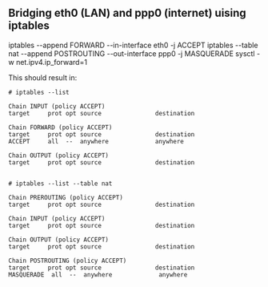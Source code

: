 Bridging eth0 (LAN) and ppp0 (internet) uising iptables
---

  iptables --append FORWARD --in-interface eth0 -j ACCEPT
  iptables --table nat --append POSTROUTING --out-interface ppp0 -j MASQUERADE
  sysctl -w net.ipv4.ip_forward=1

This should result in:

    # iptables --list
  
  	Chain INPUT (policy ACCEPT)
  	target     prot opt source               destination         
  
  	Chain FORWARD (policy ACCEPT)
  	target     prot opt source               destination         
  	ACCEPT     all  --  anywhere             anywhere            
  
  	Chain OUTPUT (policy ACCEPT)
  	target     prot opt source               destination         


    # iptables --list --table nat
  
  	Chain PREROUTING (policy ACCEPT)
  	target     prot opt source               destination         
  
  	Chain INPUT (policy ACCEPT)
  	target     prot opt source               destination         
  
  	Chain OUTPUT (policy ACCEPT)
  	target     prot opt source               destination         
  
  	Chain POSTROUTING (policy ACCEPT)
  	target     prot opt source               destination         
  	MASQUERADE  all  --  anywhere             anywhere            
